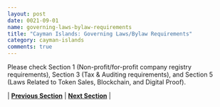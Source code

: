 ```yaml
---
layout: post
date: 0021-09-01
name: governing-laws-bylaw-requirements
title: "Cayman Islands: Governing Laws/Bylaw Requirements"
category: cayman-islands
comments: true
---
```


Please check Section 1 (Non-profit/for-profit company registry requirements), Section 3 (Tax & Auditing requirements), and Section 5 (Laws Related to Token Sales, Blockchain, and Digital Proof).


| **[Previous Section]( https://neo-project.github.io/global-blockchain-compliance-hub//cayman-islands/cayman-islands-tax-and-auditing-requirements.html)** | **[Next Section]( https://neo-project.github.io/global-blockchain-compliance-hub//cayman-islands/cayman-islands-laws-token-sales.html)** |
